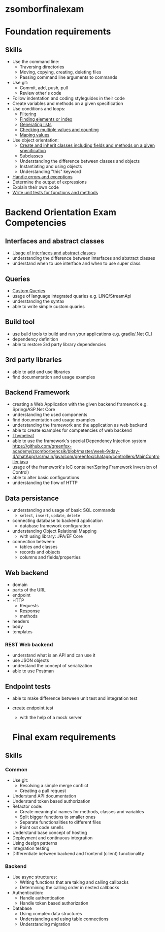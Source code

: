 # zsomborfinalexam

# Foundation requirements

## Skills

 -  Use the command line:
     -  Traversing directories
     -  Moving, copying, creating, deleting files
     -  Passing command line arguments to commands
 -  Use git:
     -  Commit, add, push, pull
     -  Review other's code
 -  Follow indentation and coding styleguides in their code
 -  Create variables and methods on a given specification
 -  Use conditions and loops:
     -  [Filtering](https://github.com/greenfox-academy/zsomborbencsik/blob/master/Day5/src/PalindromeSearcher.java)
     -  [Finding elements or index](https://github.com/greenfox-academy/zsomborbencsik/blob/master/Day3/src/AppendLetter.java)
     -  [Generating lists](https://github.com/greenfox-academy/zsomborbencsik/blob/master/Day3/src/AppendLetter.java)
     -  [Checking multiple values and counting](https://github.com/greenfox-academy/LaszloPapp/blob/master/FinalList/src/CheckingMultipleValuesAndCounting.java)
     -  [Maping values](https://github.com/greenfox-academy/LaszloPapp/blob/master/FinalList/src/MappingValues.java)
 -  Use object orientation:
     -  [Create and inherit classes including fields and methods on a given specification](https://github.com/greenfox-academy/zsomborbencsik/tree/master/week-4/day-2/src)
     -  [Subclasses](https://github.com/greenfox-academy/zsomborbencsik/tree/master/week-4/day-2/src)
     -  Understanding the difference between classes and objects
     -  Instantiating and using objects
     -  Understanding "this" keyword
 -  [Handle errors and exceptions](https://github.com/greenfox-academy/zsomborbencsik/blob/master/week-9/day-3/src/main/java/com/greenfox/json/Rest.java)
 -  Determine the output of expressions
 -  Explain their own code
 -  [Write unit tests for functions and methods](https://github.com/greenfox-academy/zsomborbencsik/tree/master/week-4/day-3/test)
 
 # Backend Orientation Exam Competencies

## Interfaces and abstract classes

- [Usage of interfaces and abstract classes](https://github.com/greenfox-academy/zsomborbencsik/tree/master/week-6/day-2/src/main/java/animals)
- understanding the difference between interfaces and abstract classes
- understand when to use interface and when to use super class

## Queries

- [Custom Queries](https://github.com/zsomborbencsik/pallida-orientation-exam-retake/blob/master/src/main/java/com/greenfox/examretake/repositories/ItemRepository.java)
- usage of language integrated quaries e.g. LINQ/StreamApi
- understanding the syntax
- able to write simple custom quaries

## Build tool

- use build tools to build and run your applications e.g. gradle/.Net CLI 
- dependency definition
- able to restore 3rd party library dependencies

## 3rd party libraries

- able to add and use libraries
- find documentation and usage examples

## Backend Framework

- creating a Web Application with the given backend framework e.g. Spring/ASP.Net Core
- understanding the used components
- find documentation and usage examples
- understanding the framework and the application as web backend
- able to create examples for competencies of web backend
- [Thymeleaf](https://github.com/greenfox-academy/zsomborbencsik/blob/master/week-9/day-4/chatApp/src/main/resources/templates/index.html)
- able to use the framework's special Dependency Injection system
https://github.com/greenfox-academy/zsomborbencsik/blob/master/week-9/day-4/chatApp/src/main/java/com/greenfox/chatapp/controllers/MainController.java
- usage of the framework's IoC container(Spring Framework Inversion of Control)
- able to alter basic configurations
- understanding the flow of HTTP

## Data persistance

- understanding and usage of basic SQL commands
  - `select`, `insert`, `update`, `delete`
- connecting database to backend application
  - database framework configuration
- understanding Object Relational Mapping
  - with using library: JPA/EF Core
- connection between:
  - tables and classes
  - records and objects
  - columns and fields/properties

## Web backend

- domain
- parts of the URL
- endpoint
- HTTP
  - Requests
  - Response
  - methods
- headers
- body
- templates

### REST Web backend

- understand what is an API and can use it
- use JSON objects
- understand the concept of serialization
- able to use Postman

## Endpoint tests

- able to make difference between unit test and integration test
- [create endpoint test](https://github.com/greenfox-academy/zsomborbencsik/blob/master/week-9/day-3/src/test/java/com/greenfox/json/JsonTester.java)
  - with the help of a mock server
  
  
  # Final exam requirements

## Skills

### Common

 -  Use git:
     -  Resolving a simple merge conflict
     -  Creating a pull request
 -  Understand API documentation
 -  Understand token based authorization
 -  Refactor code:
     -  Create meaningful names for methods, classes and variables
     -  Split bigger functions to smaller ones
     -  Separate functionalities to different files
     -  Point out code smells
 -  Understand base concept of hosting
 -  Deployment and continuous integration
 -  Using design patterns
 -  Integration testing
 -  Differentiate between backend and frontend (client) functionality

### Backend

 -  Use async structures:
     -  Writing functions that are taking and calling callbacks
     -  Determining the calling order in nested callbacks
 -  Authentication:
     -  Handle authentication
     -  Handle token based authorization
 -  Database
     - Using complex data structures
     - Understanding and using table connections
     - Understanding migration 
  
